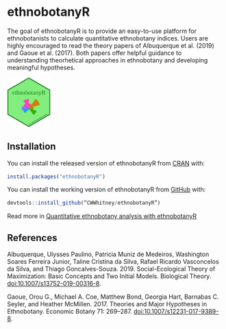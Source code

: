 
<!-- README.md is generated from README.Rmd. Please edit that file -->
ethnobotanyR
============

The goal of ethnobotanyR is to provide an easy-to-use platform for ethnobotanists to calculate quantitative ethnobotany indices. Users are highly encouraged to read the theory papers of Albuquerque et al. (2019) and Gaoue et al. (2017). Both papers offer helpful guidance to understanding theorhetical approaches in ethnobotany and developing meaningful hypotheses.

<img src="vignettes/ethnobotanyR.png" width="20%" />

Installation
------------

You can install the released version of ethnobotanyR from [CRAN](https://CRAN.R-project.org) with:

``` r
install.packages("ethnobotanyR")
```

You can install the working version of ethnobotanyR from [GitHub](https://github.com) with:

``` r
devtools::install_github(“CWWhitney/ethnobotanyR”)
```

Read more in [Quantitative ethnobotany analysis with ethnobotanyR](http://htmlpreview.github.io/?https://github.com/CWWhitney/ethnobotanyR/blob/master/vignettes/ethnobotanyr_vignette.html)

References
----------

Albuquerque, Ulysses Paulino, Patricia Muniz de Medeiros, Washington Soares Ferreira Junior, Taline Cristina da Silva, Rafael Ricardo Vasconcelos da Silva, and Thiago Goncalves-Souza. 2019. Social-Ecological Theory of Maximization: Basic Concepts and Two Initial Models. Biological Theory. <doi:10.1007/s13752-019-00316-8>.

Gaoue, Orou G., Michael A. Coe, Matthew Bond, Georgia Hart, Barnabas C. Seyler, and Heather McMillen. 2017. Theories and Major Hypotheses in Ethnobotany. Economic Botany 71: 269–287. <doi:10.1007/s12231-017-9389-8>.

